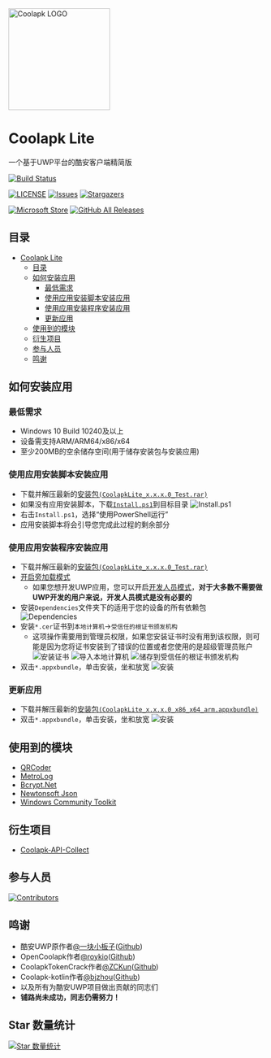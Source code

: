 <img alt="Coolapk LOGO" src="./logo.png" width="200px" />

# Coolapk Lite
一个基于UWP平台的酷安客户端精简版

[![Build Status](https://dev.azure.com/wherewhere/Coolapk-UWP/_apis/build/status/Coolapk-UWP.Coolapk-Lite?branchName=master)](https://dev.azure.com/wherewhere/Coolapk-UWP/_build/latest?definitionId=5&branchName=master "Build Status")

[![LICENSE](https://img.shields.io/github/license/Coolapk-UWP/Coolapk-Lite.svg?label=License&style=flat-square)](https://github.com/Coolapk-UWP/Coolapk-Lite/blob/master/LICENSE "LICENSE")
[![Issues](https://img.shields.io/github/issues/Coolapk-UWP/Coolapk-Lite.svg?label=Issues&style=flat-square)](https://github.com/Coolapk-UWP/Coolapk-Lite/issues "Issues")
[![Stargazers](https://img.shields.io/github/stars/Coolapk-UWP/Coolapk-Lite.svg?label=Stars&style=flat-square)](https://github.com/Coolapk-UWP/Coolapk-Lite/stargazers "Stargazers")

[![Microsoft Store](https://img.shields.io/badge/download-%e4%b8%8b%e8%bd%bd-magenta.svg?label=Microsoft%20Store&logo=Microsoft&style=for-the-badge&color=11a2f8)](https://www.microsoft.com/store/apps/9NB8J1BH0D7T "Microsoft Store")
[![GitHub All Releases](https://img.shields.io/github/downloads/Coolapk-UWP/Coolapk-Lite/total.svg?label=DOWNLOAD&logo=github&style=for-the-badge)](https://github.com/Coolapk-UWP/Coolapk-Lite/releases/latest "GitHub All Releases")

## 目录
- [Coolapk Lite](#coolapk-lite)
  - [目录](#目录)
  - [如何安装应用](#如何安装应用)
    - [最低需求](#最低需求)
    - [使用应用安装脚本安装应用](#使用应用安装脚本安装应用)
    - [使用应用安装程序安装应用](#使用应用安装程序安装应用)
    - [更新应用](#更新应用)
  - [使用到的模块](#使用到的模块)
  - [衍生项目](#衍生项目)
  - [参与人员](#参与人员)
  - [鸣谢](#鸣谢)

## 如何安装应用
### 最低需求
- Windows 10 Build 10240及以上
- 设备需支持ARM/ARM64/x86/x64
- 至少200MB的空余储存空间(用于储存安装包与安装应用)

### 使用应用安装脚本安装应用
- 下载并解压最新的[安装包`(CoolapkLite_x.x.x.0_Test.rar)`](https://github.com/Coolapk-UWP/Coolapk-Lite/releases/latest)
- 如果没有应用安装脚本，下载[`Install.ps1`](Install.ps1)到目标目录
![Install.ps1](Images/Guides/Snipaste_2019-10-12_22-49-11.png)
- 右击`Install.ps1`，选择“使用PowerShell运行”
- 应用安装脚本将会引导您完成此过程的剩余部分

### 使用应用安装程序安装应用
- 下载并解压最新的[安装包`(CoolapkLite_x.x.x.0_Test.rar)`](https://github.com/Coolapk-UWP/Coolapk-Lite/releases/latest)
- [开启旁加载模式](https://www.windowscentral.com/how-enable-windows-10-sideload-apps-outside-store)
  - 如果您想开发UWP应用，您可以开启[开发人员模式](https://docs.microsoft.com/zh-cn/windows/uwp/get-started/enable-your-device-for-development)，**对于大多数不需要做UWP开发的用户来说，开发人员模式是没有必要的**
- 安装`Dependencies`文件夹下的适用于您的设备的所有依赖包
![Dependencies](Images/Guides/Snipaste_2019-10-13_15-51-33.png)
- 安装`*.cer`证书到`本地计算机`→`受信任的根证书颁发机构`
  - 这项操作需要用到管理员权限，如果您安装证书时没有用到该权限，则可能是因为您将证书安装到了错误的位置或者您使用的是超级管理员账户
  ![安装证书](Images/Guides/Snipaste_2019-10-12_22-46-37.png)
  ![导入本地计算机](Images/Guides/Snipaste_2019-10-19_15-28-58.png)
  ![储存到受信任的根证书颁发机构](Images/Guides/Snipaste_2019-10-20_23-36-44.png)
- 双击`*.appxbundle`，单击安装，坐和放宽
![安装](Images/Guides/Snipaste_2019-10-13_12-42-40.png)

### 更新应用
- 下载并解压最新的[安装包`(CoolapkLite_x.x.x.0_x86_x64_arm.appxbundle)`](https://github.com/Coolapk-UWP/Coolapk-Lite/releases/latest)
- 双击`*.appxbundle`，单击安装，坐和放宽
![安装](Images/Guides/Snipaste_2019-10-13_16-01-09.png)

## 使用到的模块
- [QRCoder](https://github.com/codebude/QRCoder "QRCoder")
- [MetroLog](https://github.com/novotnyllc/MetroLog "MetroLog")
- [Bcrypt.Net](https://github.com/BcryptNet/bcrypt.net "Bcrypt.Net")
- [Newtonsoft Json](https://www.newtonsoft.com/json "Newtonsoft Json")
- [Windows Community Toolkit](https://github.com/CommunityToolkit/WindowsCommunityToolkit "Windows Community Toolkit")

## 衍生项目
- [Coolapk-API-Collect](https://github.com/Coolapk-UWP/Coolapk-API-Collect "Coolapk-API-Collect")

## 参与人员
[![Contributors](https://contrib.rocks/image?repo=Coolapk-UWP/Coolapk-Lite)](https://github.com/Coolapk-UWP/Coolapk-Lite/graphs/contributors "Contributors")

## 鸣谢
- 酷安UWP原作者[@一块小板子](http://www.coolapk.com/u/695942 "一块小板子")([Github](https://github.com/oboard "oboard"))
- OpenCoolapk作者[@roykio](http://www.coolapk.com/u/703542 "roykio")([Github](https://github.com/roykio "roykio"))
- CoolapkTokenCrack作者[@ZCKun](http://www.coolapk.com/u/654147 "ZCKun")([Github](https://github.com/ZCKun "0x2h"))
- Coolapk-kotlin作者[@bjzhou](http://www.coolapk.com/u/528097 "bjzhou")([Github](https://github.com/bjzhou "hinnka"))
- 以及所有为酷安UWP项目做出贡献的同志们
- **铺路尚未成功，同志仍需努力！**

## Star 数量统计
[![Star 数量统计](https://starchart.cc/Coolapk-UWP/Coolapk-Lite.svg)](https://starchart.cc/Coolapk-UWP/Coolapk-Lite "Star 数量统计")

